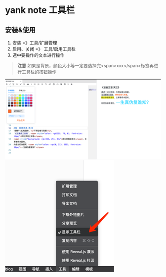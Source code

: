 # yank note 工具栏

## 安装&使用
1. 安装 =》工具/扩展管理
2. 启用、关闭 =》 工具/启用工具栏
3. 选中要操作的文本进行操作
 >  **注意** 如果是背景，颜色大小等一定要选择完&#60;span&#62;xxx&#60;/span&#62;标签再进行工具栏的按钮操作

![img.png](https://raw.githubusercontent.com/andrew-asa/yank-note-extension-tool-bar/master/resource/img.png)
![img.png](https://raw.githubusercontent.com/andrew-asa/yank-note-extension-tool-bar/master/resource/usr-img.png)

